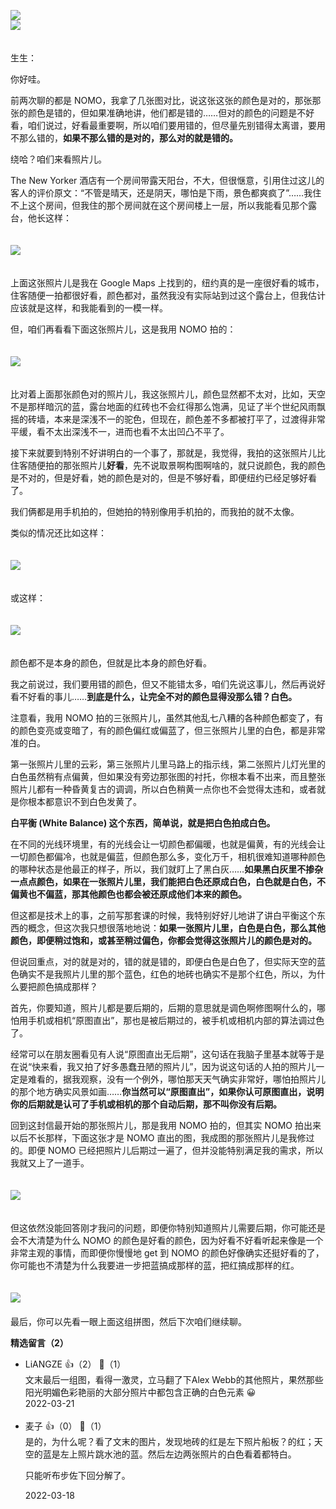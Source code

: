 [![](https://static001.geekbang.org/resource/image/4e/aa/4e41647e2d924501c2411980b8d108aa.jpg?wh=750x360)](http://time.geekbang.org/column/article/493360)  
[![](https://static001.geekbang.org/resource/image/ed/81/ed2b8868c1583e3d09a23b1b4766f081.jpg?wh=750x360)](http://time.geekbang.org/column/article/493390)

　  
生生：

你好哇。

前两次聊的都是 NOMO，我拿了几张图对比，说这张这张的颜色是对的，那张那张的颜色是错的，但如果准确地讲，他们都是错的……但对的颜色的问题是不好看，咱们说过，好看最重要啊，所以咱们要用错的，但尽量先别错得太离谱，要用不那么错的，**如果不那么错的是对的，那么对的就是错的。**

绕哈？咱们来看照片儿。

The New Yorker 酒店有一个房间带露天阳台，不大，但很惬意，引用住过这儿的客人的评价原文：“不管是晴天，还是阴天，哪怕是下雨，景色都爽疯了”……我住不上这个房间，但我住的那个房间就在这个房间楼上一层，所以我能看见那个露台，他长这样：  
　

![](https://static001.geekbang.org/resource/image/46/76/46e3cbbe657b097c934af45170e1f576.png?wh=3300x2063)

　  
上面这张照片儿是我在 Google Maps 上找到的，纽约真的是一座很好看的城市，住客随便一拍都很好看，颜色都对，虽然我没有实际站到过这个露台上，但我估计应该就是这样，和我能看到的一模一样。

但，咱们再看看下面这张照片儿，这是我用 NOMO 拍的：  
　

![](https://static001.geekbang.org/resource/image/98/0e/9815008931bb33c38cc639f5d174a80e.jpg?wh=2688x4032)

　  
比对着上面那张颜色对的照片儿，我这张照片儿，颜色显然都不太对，比如，天空不是那样暗沉的蓝，露台地面的红砖也不会红得那么饱满，见证了半个世纪风雨飘摇的砖墙，本来是深浅不一的驼色，但现在，颜色差不多都被打平了，过渡得非常平缓，看不太出深浅不一，进而也看不太出凹凸不平了。

接下来就要到特别不好讲明白的一个事了，那就是，我觉得，我拍的这张照片儿比住客随便拍的那张照片儿**好看**，先不说取景啊构图啊啥的，就只说颜色，我的颜色是不对的，但是好看，她的颜色是对的，但是不够好看，即便纽约已经足够好看了。

我们俩都是用手机拍的，但她拍的特别像用手机拍的，而我拍的就不太像。

类似的情况还比如这样：  
　

![](https://static001.geekbang.org/resource/image/48/9c/483e7d2c26f9dc9ccf643771811ec39c.jpg?wh=1015x768)

　  
或这样：  
　

![](https://static001.geekbang.org/resource/image/30/05/3001bef61d4f7cdb083a1350fac11a05.jpg?wh=1015x768)

　  
颜色都不是本身的颜色，但就是比本身的颜色好看。

我之前说过，我们要用错的颜色，但又不能错太多，咱们先说这事儿，然后再说好看不好看的事儿……**到底是什么，让完全不对的颜色显得没那么错？白色。**

注意看，我用 NOMO 拍的三张照片儿，虽然其他乱七八糟的各种颜色都变了，有的颜色变亮或变暗了，有的颜色偏红或偏蓝了，但三张照片儿里的白色，都是非常准的白。

第一张照片儿里的云彩，第三张照片儿里马路上的指示线，第二张照片儿灯光里的白色虽然稍有点偏黄，但如果没有旁边那张图的衬托，你根本看不出来，而且整张照片儿都有一种昏黄复古的调调，所以白色稍黄一点你也不会觉得太违和，或者就是你根本都意识不到白色发黄了。

**白平衡 (White Balance) 这个东西，简单说，就是把白色拍成白色。**

在不同的光线环境里，有的光线会让一切颜色都偏暖，也就是偏黄，有的光线会让一切颜色都偏冷，也就是偏蓝，但颜色那么多，变化万千，相机很难知道哪种颜色的哪种状态是他最正的样子，所以，我们就盯上了黑白灰……**如果黑白灰里不掺杂一点点颜色，如果在一张照片儿里，我们能把白色还原成白色，白色就是白色，不偏黄也不偏蓝，那其他颜色也都会被还原成他们本来的颜色。**

但这都是技术上的事，之前写那套课的时候，我特别好好儿地讲了讲白平衡这个东西的概念，但这次我只想很落地地说：**如果一张照片儿里，白色是白色，那么其他颜色，即便稍过饱和，或甚至稍过偏色，你都会觉得这张照片儿的颜色是对的。**

但说回重点，对的就是对的，错的就是错的，即便白色是白色了，但实际天空的蓝色确实不是我照片儿里的那个蓝色，红色的地砖也确实不是那个红色，所以，为什么要把颜色搞成那样？

首先，你要知道，照片儿都是要后期的，后期的意思就是调色啊修图啊什么的，哪怕用手机或相机“原图直出”，那也是被后期过的，被手机或相机内部的算法调过色了。

经常可以在朋友圈看见有人说“原图直出无后期”，这句话在我脑子里基本就等于是在说“快来看，我又拍了好多愚蠢丑陋的照片儿”，因为说这句话的人拍的照片儿一定是难看的，据我观察，没有一个例外，哪怕那天天气确实非常好，哪怕拍照片儿的那个地方确实风景如画……**你当然可以“原图直出”，如果你认可原图直出，说明你的后期就是认可了手机或相机的那个自动后期，那不叫你没有后期。**

回到这封信最开始的那张照片儿，那是我用 NOMO 拍的，但其实 NOMO 拍出来以后不长那样，下面这张才是 NOMO 直出的图，我成图的那张照片儿是我修过的。即便 NOMO 已经把照片儿后期过一遍了，但并没能特别满足我的需求，所以我就又上了一道手。  
　

![](https://static001.geekbang.org/resource/image/08/49/0871fc9ab420954b03f5yyb4ee702a49.jpg?wh=2688x4032)

　  
但这依然没能回答刚才我问的问题，即便你特别知道照片儿需要后期，你可能还是会不大清楚为什么 NOMO 的颜色是好看的颜色，因为好看不好看听起来像是一个非常主观的事情，而即便你慢慢地 get 到 NOMO 的颜色好像确实还挺好看的了，你可能也不清楚为什么我要进一步把蓝搞成那样的蓝，把红搞成那样的红。  
　

![](https://static001.geekbang.org/resource/image/fc/ba/fcee836ef31095ffb7a1b29f124197ba.jpg?wh=2126x1538)  
　  
最后，你可以先看一眼上面这组拼图，然后下次咱们继续聊。
<div><strong>精选留言（2）</strong></div><ul>
<li><span>LiANGZE</span> 👍（2） 💬（1）<div>文末最后一组图，看得一激灵，立马翻了下Alex Webb的其他照片，果然那些阳光明媚色彩艳丽的大部分照片中都包含正确的白色元素 😀</div>2022-03-21</li><br/><li><span>麦子</span> 👍（0） 💬（1）<div>是的，为什么呢？看了文末的图片，发现地砖的红是左下照片船板？的红；天空的蓝是左上照片跳水池的蓝。然后左边两张照片的白色看着都特白。

只能听布步佐下回分解了。</div>2022-03-18</li><br/>
</ul>
